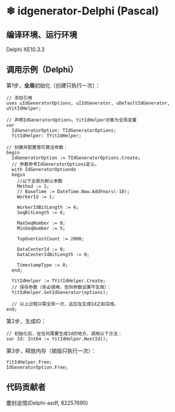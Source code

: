# ❄ idgenerator-Delphi (Pascal)

## 编译环境、运行环境

Delphi XE10.3.3

## 调用示例（Delphi）

第1步，**全局**初始化（创建只执行一次）：

```objectpascal
// 添加引用
uses uIdGeneratorOptions, uIIdGenerator, uDefaultIdGenerator, uYitIdHelper;

// 声明IdGeneratorOptions、YitIdHelper对象为全局变量
var
  IdGeneratorOption: TIdGeneratorOptions;
  YitIdHelper: TYitIdHelper;

// 创建并配置雪花算法参数：
begin
  IdGeneratorOption := TIdGeneratorOptions.Create;
  // 参数参考IdGeneratorOptions定义。
  with IdGeneratorOptiondo
  begin
    //以下全部为默认参数
    Method := 1;
    // BaseTime := DateTime.Now.AddYears(-10);
    WorkerId := 1;

    WorkerIdBitLength := 6;
    SeqBitLength := 6;

    MaxSeqNumber := 0;
    MinSeqNumber := 5;

    TopOverCostCount := 2000;

    DataCenterId := 0;
    DataCenterIdBitLength := 0;

    TimestampType := 0;
  end;

  YitIdHelper := TYitIdHelper.Create;
  // 保存参数（务必调用，否则参数设置不生效）：
  YitIdHelper.SetIdGenerator(options);

  // 以上过程只需全局一次，且应在生成Id之前完成。
end;
```

第2步，生成ID：

```objectpascal
// 初始化后，在任何需要生成Id的地方，调用以下方法：
var Id: Int64 := YitIdHelper.NextId();
```

第3步，释放内存（销毁只执行一次）：

```objectpascal
YitIdHelper.Free;
IdGeneratorOption.Free;
```

## 代码贡献者
塵封追憶(Delphi-asdf, 82257695)


